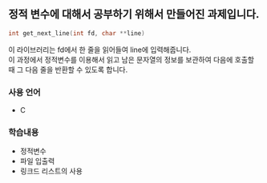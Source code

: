 ## 정적 변수에 대해서 공부하기 위해서 만들어진 과제입니다.<br/>
```c
int	get_next_line(int fd, char **line)
```
이 라이브러리는 fd에서 한 줄을 읽어들여 line에 입력해줍니다.<br/>
이 과정에서 정적변수를 이용해서 읽고 남은 문자열의 정보를 보관하여 다음에 호출할 때 그 다음 줄을 반환할 수 있도록 합니다.<br/>

### 사용 언어
- C

### 학습내용
- 정적변수
- 파일 입출력
- 링크드 리스트의 사용
